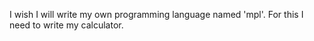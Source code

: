 I wish I will write my own programming language named 'mpl'. 
For this I need to write my calculator.

